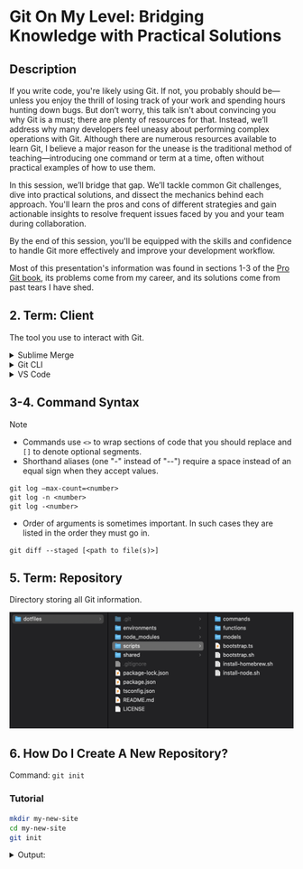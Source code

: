 # Git On My Level: Bridging Knowledge with Practical Solutions

## Description

If you write code, you're likely using Git. If not, you probably should be—unless you enjoy the thrill of losing track of your work and spending hours hunting down bugs. But don’t worry, this talk isn't about convincing you why Git is a must; there are plenty of resources for that. Instead, we’ll address why many developers feel uneasy about performing complex operations with Git. Although there are numerous resources available to learn Git, I believe a major reason for the unease is the traditional method of teaching—introducing one command or term at a time, often without practical examples of how to use them.

In this session, we’ll bridge that gap. We’ll tackle common Git challenges, dive into practical solutions, and dissect the mechanics behind each approach. You'll learn the pros and cons of different strategies and gain actionable insights to resolve frequent issues faced by you and your team during collaboration.

By the end of this session, you'll be equipped with the skills and confidence to handle Git more effectively and improve your development workflow.

Most of this presentation's information was found in sections 1-3 of the [Pro Git book](https://git-scm.com/book/en/v2), its problems come from my career, and its solutions come from past tears I have shed.

## 2. Term: Client

The tool you use to interact with Git.

<details>
<summary>Sublime Merge</summary>

![Sublime Merge](./data/assets/client-sublime-merge.png)

</details>

<details>
<summary>Git CLI</summary>

![Git CLI](./data/assets/client-git-cli.png)

</details>

<details>
<summary>VS Code</summary>

![VS Code](./data/assets/client-vs-code.png)

</details>


## 3-4. Command Syntax

> [!NOTE]
>
> - Commands use `<>` to wrap sections of code that you should replace and `[]` to denote optional segments.
> - Shorthand aliases (one "-" instead of "--") require a space instead of an equal sign when they accept values.
> ```
> git log –max-count=<number>
> git log -n <number>
> git log -<number>
> ```
> - Order of arguments is sometimes important. In such cases they are listed in the order they must go in.
> ```
> git diff --staged [<path to file(s)>]
> ```

## 5. Term: Repository

Directory storing all Git information.

![Git repository](./data/assets/repository.png)

## 6. How Do I Create A New Repository?

Command: `git init`

### Tutorial

```bash
mkdir my-new-site
cd my-new-site
git init
```

<details>
<summary>Output:</summary>

```
~ mkdir my-new-site
my-new-site
~ cd my-new-site
~ git init
Initialized empty Git repository in /Users/deastway/Sites/my-new-site/.git/
```

</details>
